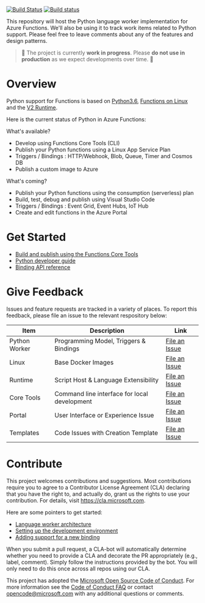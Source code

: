 [![Build Status](https://travis-ci.org/Azure/azure-functions-python-worker.svg?branch=dev)](https://travis-ci.org/Azure/azure-functions-python-worker)
[![Build status](https://ci.appveyor.com/api/projects/status/github/azure/azure-functions-python-worker?svg=true&branch=dev)](https://ci.appveyor.com/project/appsvc/azure-functions-python-worker)

This repository will host the Python language worker implementation for Azure Functions. We'll also be using it to track work items related to Python support. Please feel free to leave comments about any of the features and design patterns.

> :construction: The project is currently **work in progress**. Please **do not use in production** as we expect developments over time. :construction:

# Overview

Python support for Functions is based on [Python3.6](https://www.python.org/downloads/release/python-360/), [Functions on Linux](https://blogs.msdn.microsoft.com/appserviceteam/2017/11/15/functions-on-linux-preview/) and the [V2 Runtime](https://docs.microsoft.com/en-us/azure/azure-functions/functions-versions).

Here is the current status of Python in Azure Functions:

What's available?

- Develop using Functions Core Tools (CLI)
- Publish your Python functions using a Linux App Service Plan
- Triggers / Bindings : HTTP/Webhook, Blob, Queue, Timer and Cosmos DB
- Publish a custom image to Azure

What's coming?

- Publish your Python functions using the consumption (serverless) plan
- Build, test, debug and publish using Visual Studio Code
- Triggers / Bindings : Event Grid, Event Hubs, IoT Hub
- Create and edit functions in the Azure Portal

# Get Started

- [Build and publish using the Functions Core Tools](https://github.com/Azure/azure-functions-python-worker/wiki/Create-Function-(CLI))
- [Python developer guide](https://pythondeveloperguide.azurewebsites.net/)
- [Binding API reference](https://pythondeveloperguide.azurewebsites.net/api.html#azure-functions-reference)

# Give Feedback

Issues and feature requests are tracked in a variety of places. To report this feedback, please file an issue to the relevant respository below:

|Item|Description|Link|
|----|-----|-----|
| Python Worker | Programming Model, Triggers & Bindings |[File an Issue](https://github.com/Azure/azure-functions-python-worker/issues)|
| Linux | Base Docker Images |[File an Issue](https://github.com/Azure/azure-functions-docker/issues)|
| Runtime | Script Host & Language Extensibility |[File an Issue](https://github.com/Azure/azure-functions-host/issues)|
| Core Tools | Command line interface for local development |[File an Issue](https://github.com/Azure/azure-functions-core-tools/issues)|
| Portal | User Interface or Experience Issue |[File an Issue](https://github.com/azure/azure-functions-ux/issues)|
| Templates | Code Issues with Creation Template |[File an Issue](https://github.com/Azure/azure-functions-templates/issues)|

# Contribute

This project welcomes contributions and suggestions.  Most contributions require you to agree to a
Contributor License Agreement (CLA) declaring that you have the right to, and actually do, grant us
the rights to use your contribution. For details, visit https://cla.microsoft.com.

Here are some pointers to get started:

- [Language worker architecture](https://github.com/Azure/azure-functions-python-worker/wiki/Worker-Architecture)
- [Setting up the development environment](https://github.com/Azure/azure-functions-python-worker/wiki/Contributor-Guide)
- [Adding support for a new binding](https://github.com/Azure/azure-functions-python-worker/wiki/Adding-support-for-a-new-binding-type)

When you submit a pull request, a CLA-bot will automatically determine whether you need to provide
a CLA and decorate the PR appropriately (e.g., label, comment). Simply follow the instructions
provided by the bot. You will only need to do this once across all repos using our CLA.

This project has adopted the [Microsoft Open Source Code of Conduct](https://opensource.microsoft.com/codeofconduct/).
For more information see the [Code of Conduct FAQ](https://opensource.microsoft.com/codeofconduct/faq/) or
contact [opencode@microsoft.com](mailto:opencode@microsoft.com) with any additional questions or comments.
